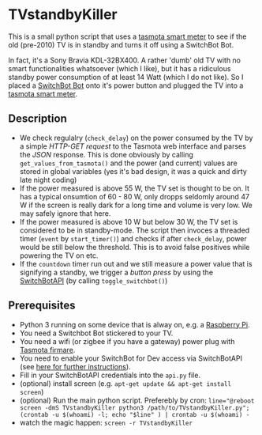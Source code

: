 # TVstandbyKiller
This is a small python script that uses a [tasmota smart meter]([https://tasmota.github.io/docs/]) to see if the old (pre-2010) TV is in standby and turns it off using a SwitchBot Bot.

In fact, it's a Sony Bravia KDL-32BX400. A rather 'dumb' old TV with no smart functionalities whatsoever (which I like), but it has a ridiculous standby power consumption of at least 14 Watt (which I do not like). So I placed a [SwitchBot Bot](https://www.pocketpc.ch/magazin/testberichte/smart-home/review-switchbot-bot-und-remote-im-black-friday-test-81179/) onto it's power button and plugged the TV into a [tasmota smart meter](https://www.pocketpc.ch/magazin/testberichte/smart-home/review-refoss-smarte-wlan-steckdosenadapter-mit-tasmota-firmware-im-test-91562/).
## Description
- We check regulalry (`check_delay`) on the power consumed by the TV by a simple _HTTP-GET request_ to the Tasmota web interface and parses the _JSON_ response. This is done obviously by calling `get_values_from_tasmota()` and the power (and current) values are stored in global variables (yes it's bad design, it was a quick and dirty late night coding)
- If the power measured is above 55 W, the TV set is thought to be on. It has a typical onsumtion of 60 - 80 W, only dropps seldomly around 47 W if the screen is really dark for a long time and volume is very low. We may safely ignore that here.
- If the power measured is above 10 W but below 30 W, the TV set is considered to be in standby-mode. The script then invoces a threaded timer (`event` by `start_timer()`) and checks if after `check_delay`, power would be still below the threshold. This is to avoid false positives while powering the TV on etc.
- If the `countdown` timer run out and we still measure a power value that is signifying a standby, we trigger a _button press_ by using the [SwitchBotAPI](https://github.com/OpenWonderLabs/SwitchBotAPI) (by calling `toggle_switchbot()`)
## Prerequisites
- Python 3 running on some device that is alway on, e.g. a [Raspberry Pi](https://www.raspberrypi.com/products/).
- You need a Switchbot Bot stickered to your TV.
- You need a wifi (or zigbee if you have a gateway) power plug with [Tasmota firmare](https://tasmota.github.io/).
- You need to enable your SwitchBot for Dev access via SwitchBotAPI (see [here for further instructions](https://github.com/OpenWonderLabs/SwitchBotAPI#authentication)).
- Fill in your SwitchBotAPI credentials into the `api.py` file.
- (optional) install screen (e.g. `apt-get update && apt-get install screen`)
- (optional) Run the main python script. Preferebly by cron: `line="@reboot screen -dmS TVstandbyKiller python3 /path/to/TVstandbyKiller.py"; (crontab -u $(whoami) -l; echo "$line" ) | crontab -u $(whoami) -`
- watch the magic happen: `screen -r TVstandbyKiller`
